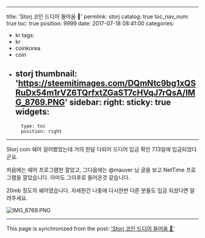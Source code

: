 
---
title: 'Storj 코인 드디어 들어옴 👏'
permlink: storj
catalog: true
toc_nav_num: true
toc: true
position: 9999
date: 2017-07-18 08:41:00
categories:
- kr
tags:
- kr
- coinkorea
- coin
- storj
thumbnail: 'https://steemitimages.com/DQmNtc9bg1xQSRuDx54m1rVZ6TQrfxtZGaST7cHVqJ7rQsA/IMG_8769.PNG'
sidebar:
    right:
        sticky: true
widgets:
    -
        type: toc
        position: right
---


Storj coin 쉐어 걸어봤었는데 거의 한달 다되어 드디어 입금 확인 7.13일에 입금되었다군요. 

처음에는 쉐어 프로그램만 깔았고, 그다음에는 @mauver 님 글을 보고 NetTime 프로그램을 깔았습니다.  아마도 그이후로 들어온것 같습니다. 

 20mb 정도의 쉐어였습니다. 
자세한건 나중에 다시한번 다른 분들도 입금 되셨다면 알려주세요. 

![IMG_8769.PNG](https://steemitimages.com/DQmNtc9bg1xQSRuDx54m1rVZ6TQrfxtZGaST7cHVqJ7rQsA/IMG_8769.PNG)

- - -

This page is synchronized from the post: ['Storj 코인 드디어 들어옴 👏'](https://steemit.com/@kingbit/storj)
